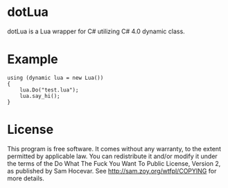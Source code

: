 dotLua
======
dotLua is a Lua wrapper for C# utilizing C# 4.0 dynamic class.

Example
======
	using (dynamic lua = new Lua())
	{
		lua.Do("test.lua");
		lua.say_hi();
	}

License
======
This program is free software. It comes without any warranty, to
the extent permitted by applicable law. You can redistribute it
and/or modify it under the terms of the Do What The Fuck You Want
To Public License, Version 2, as published by Sam Hocevar. See
http://sam.zoy.org/wtfpl/COPYING for more details.
